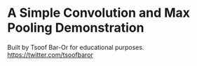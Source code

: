 # A Simple Convolution and Max Pooling Demonstration

Built by Tsoof Bar-Or for educational purposes.
https://twitter.com/tsoofbaror
